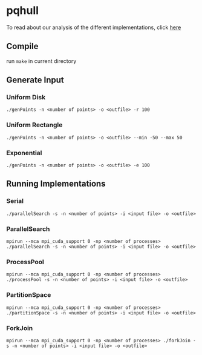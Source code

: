 # pqhull
To read about our analysis of the different implementations, click [here](https://github.com/dhruvnm/pqhull/blob/main/A%20Consortium%20of%20Parallel%20QuickHull.pdf)


## Compile
run `make` in current directory

## Generate Input
### Uniform Disk 
`./genPoints -n <number of points> -o <outfile> -r 100`
    
### Uniform Rectangle 
`./genPoints -n <number of points> -o <outfile> --min -50 --max 50`

### Exponential 
`./genPoints -n <number of points> -o <outfile> -e 100`

## Running Implementations
### Serial 
`./parallelSearch -s -n <number of points> -i <input file> -o <outfile>`

### ParallelSearch 
`mpirun --mca mpi_cuda_support 0 -np <number of processes> ./parallelSearch -s -n <number of points> -i <input file> -o <outfile>`

### ProcessPool 
`mpirun --mca mpi_cuda_support 0 -np <number of processes> ./processPool -s -n <number of points> -i <input file> -o <outfile>`

### PartitionSpace
`mpirun --mca mpi_cuda_support 0 -np <number of processes> ./partitionSpace -s -n <number of points> -i <input file> -o <outfile>`

### ForkJoin 
`mpirun --mca mpi_cuda_support 0 -np <number of processes> ./forkJoin -s -n <number of points> -i <input file> -o <outfile>`
